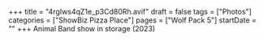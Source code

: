 +++
title = "4rgIws4qZ1e_p3Cd80Rh.avif"
draft = false
tags = ["Photos"]
categories = ["ShowBiz Pizza Place"]
pages = ["Wolf Pack 5"]
startDate = ""
+++
Animal Band show in storage (2023)
